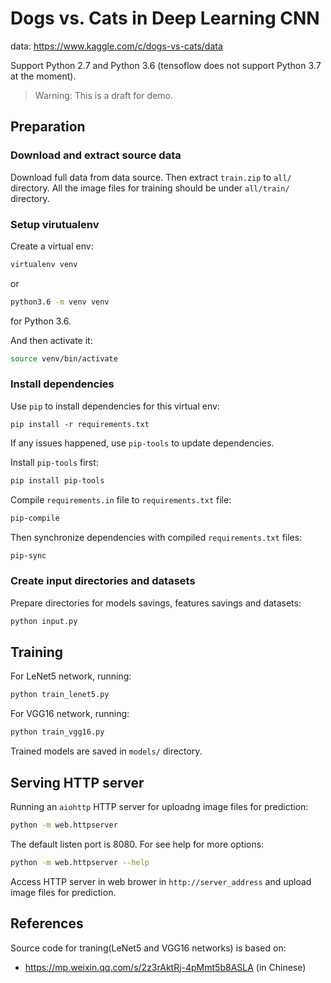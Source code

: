 # Dogs vs. Cats in Deep Learning CNN

data: https://www.kaggle.com/c/dogs-vs-cats/data

Support Python 2.7 and Python 3.6 (tensoflow does not support Python 3.7 at the moment).

> Warning: This is a draft for demo.

## Preparation

### Download and extract source data

Download full data from data source. Then extract `train.zip` to `all/` directory.
All the image files for training should be under `all/train/` directory.

### Setup virutualenv

Create a virtual env:

```sh
virtualenv venv
```

or

```sh
python3.6 -m venv venv
```

for Python 3.6.

And then activate it:

```sh
source venv/bin/activate
```

### Install dependencies

Use `pip` to install dependencies for this virtual env:

```
pip install -r requirements.txt
```

If any issues happened, use `pip-tools` to update dependencies.

Install `pip-tools` first:

```sh
pip install pip-tools
```

Compile `requirements.in` file to `requirements.txt` file:

```sh
pip-compile
```

Then synchronize dependencies with compiled `requirements.txt` files:

```sh
pip-sync
```

### Create input directories and datasets

Prepare directories for models savings, features savings and datasets:

```sh
python input.py
```

## Training

For LeNet5 network, running:

```sh
python train_lenet5.py
```

For VGG16 network, running:

```sh
python train_vgg16.py
```

Trained models are saved in `models/` directory.

## Serving HTTP server

Running an `aiohttp` HTTP server for uploadng image files for prediction:

```sh
python -m web.httpserver
```

The default listen port is 8080.
For see help for more options:

```sh
python -m web.httpserver --help
```

Access HTTP server in web brower in `http://server_address` and upload image files for prediction.

## References

Source code for traning(LeNet5 and VGG16 networks) is based on:

* https://mp.weixin.qq.com/s/2z3rAktRj-4pMmt5b8ASLA (in Chinese)

